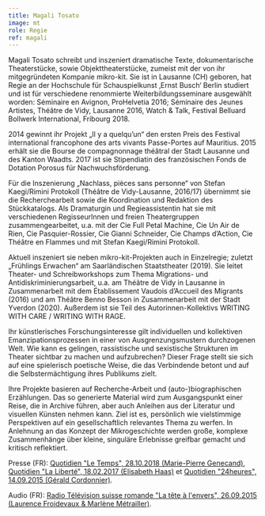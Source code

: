 ```yaml
---
title: Magali Tosato
image: mt
role: Regie
ref: magali
---
```


Magali Tosato schreibt und inszeniert dramatische Texte, dokumentarische Theaterstücke, sowie Objekttheaterstücke, zumeist mit der von ihr mitgegründeten Kompanie mikro-kit. Sie ist in Lausanne (CH) geboren, hat Regie an der Hochschule für Schauspielkunst ‚Ernst Busch‘ Berlin studiert und ist für verschiedene renommierte Weiterbildungsseminare ausgewählt worden: Séminaire en Avignon, ProHelvetia 2016; Séminaire des Jeunes Artistes, Théâtre de Vidy, Lausanne 2016, Watch & Talk, Festival Belluard Bollwerk International, Fribourg 2018.

2014 gewinnt ihr Projekt „Il y a quelqu’un“ den ersten Preis des Festival international francophone des arts vivants Passe-Portes auf Mauritius. 2015 erhält sie die Bourse de compagnonnage théâtral der Stadt Lausanne und des Kanton Waadts. 2017 ist sie Stipendiatin des französischen Fonds de Dotation Porosus für Nachwuchsförderung. 

Für die Inszenierung „Nachlass, pièces sans personne“ von Stefan Kaegi/Rimini Protokoll (Théâtre de Vidy-Lausanne, 2016/17) übernimmt sie die Recherchearbeit sowie die Koordination und Redaktion des Stückkatalogs. Als Dramaturgin und Regieassistentin hat sie mit verschiedenen RegisseurInnen und freien Theatergruppen zusammengearbeitet, u.a. mit der Cie Full Petal Machine, Cie Un Air de Rien, Cie Pasquier-Rossier, Cie Gianni Schneider, Cie Champs d’Action, Cie Théâtre en Flammes und mit Stefan Kaegi/Rimini Protokoll.

Aktuell inszeniert sie neben mikro-kit-Projekten auch in Einzelregie; zuletzt „Frühlings Erwachen“ am Saarländischen Staatstheater (2019). Sie leitet Theater- und Schreibworkshops zum Thema Migrations- und Antidiskriminierungsarbeit, u.a. am Théâtre de Vidy in Lausanne in Zusammenarbeit mit dem Établissement Vaudois d’Accueil des Migrants (2016) und am Théâtre Benno Besson in Zusammenarbeit mit der Stadt Yverdon (2020). Außerdem ist sie Teil des Autorinnen-Kollektivs WRITING WITH CARE / WRITING WITH RAGE. 

Ihr künstlerisches Forschungsinteresse gilt individuellen und kollektiven Emanzipationsprozessen in einer von Ausgrenzungsmustern durchzogenen Welt. Wie kann es gelingen, rassistische und sexistische Strukturen im Theater sichtbar zu machen und aufzubrechen? Dieser Frage stellt sie sich auf eine spielerisch poetische Weise, die das Verbindende betont und auf die Selbstermächtigung ihres Publikums zielt.

Ihre Projekte basieren auf Recherche-Arbeit und (auto-)biographischen Erzählungen. Das so generierte Material wird zum Ausgangspunkt einer Reise, die in Archive führen, aber auch Anleihen aus der Literatur und visuellen Künsten nehmen kann. Ziel ist es, persönlich wie vielstimmige Perspektiven auf ein gesellschaftlich relevantes Thema zu werfen. In Anlehnung an das Konzept der Mikrogeschichte werden große, komplexe Zusammenhänge über kleine, singuläre Erlebnisse greifbar gemacht und kritisch reflektiert.
 

Presse (FR): [Quotidien "Le Temps", 28.10.2018 (Marie-Pierre Genecand)](https://www.letemps.ch/culture/magali-tosato-theatre-conscient), [Quotidien "La Liberté", 18.02.2017 (Elisabeth Haas)](http://vidy.ch/sites/default/files/20170218_laliberte_tosato2_0.pdf) et [Quotidien "24heures", 14.09.2015 (Gérald Cordonnier)](http://www.24heures.ch/culture/theatre/La-jeune-metteur-en-scene-Magali-Tosato-ose-le-grand-saut-a-Vidy/story/22110262).

Audio (FR): [Radio Télévision suisse romande "La tête à l'envers", 26.09.2015 (Laurence Froidevaux & Marlène Métrailler)](http://www.rts.ch/espace-2/programmes/la-tete-a-l-envers/7077676-la-tete-a-l-envers-du-26-09-2015.html).

